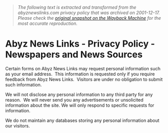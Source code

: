 > *The following text is extracted and transformed from the abyznewslinks.com privacy policy that was archived on 2001-12-17. Please check the [original snapshot on the Wayback Machine](https://web.archive.org/web/20011217230520id_/http%3A//www.abyznewslinks.com/priva.htm) for the most accurate reproduction.*

# Abyz News Links - Privacy Policy - Newspapers and News Sources

Certain forms on Abyz News Links may request personal information such as your email address.  This information is requested only if you require feedback from Abyz News Links.  Visitors are under no obligation to submit such information.

We will not disclose any personal information to any third party for any reason.  We will never send you any advertisements or unsolicited information about the site. We will only respond to specific requests for information.

We do not maintain any databases storing any personal information about our visitors.
